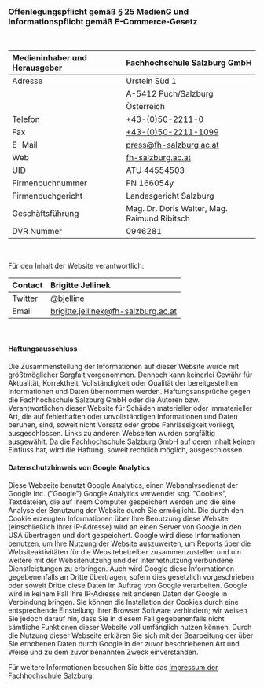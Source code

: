 ### Offenlegungspflicht gemäß § 25 MedienG und Informationspflicht gemäß E-Commerce-Gesetz

<br>

| Medieninhaber und Herausgeber | Fachhochschule Salzburg GmbH |
| :- | :- |
| Adresse | Urstein Süd 1 |
|| A-5412 Puch/Salzburg |
|| Österreich |
| Telefon | [+43-(0)50-2211-0](tel:00435022110) |
| Fax | [+43-(0)50-2211-1099](fax:00435022111099) |
| E-Mail | [press@fh-salzburg.ac.at](mailto:press@fh-salzburg.ac.at) |
| Web | [fh-salzburg.ac.at](http://www.fh-salzburg.ac.at) |
| UID | ATU 44554503 |
| Firmenbuchnummer | FN 166054y |
| Firmenbuchgericht | Landesgericht Salzburg |
| Geschäftsführung | Mag. Dr. Doris Walter, Mag. Raimund Ribitsch |
| DVR Nummer | 0946281 |

<br>

Für den Inhalt der Website verantwortlich:

| Contact   | Brigitte Jellinek
| :-------- | :-
| Twitter   | [@bjelline](https://twitter.com/bjelline)
| Email     | [brigitte.jellinek@fh-salzburg.ac.at](mailto:brigitte.jellinek@fh-salzburg.ac.at)




<br>

#### Haftungsausschluss

Die Zusammenstellung der Informationen auf dieser Website wurde mit größtmöglicher Sorgfalt vorgenommen. Dennoch kann keinerlei Gewähr für Aktualität, Korrektheit, Vollständigkeit oder Qualität der bereitgestellten Informationen und Daten übernommen werden. Haftungsansprüche gegen die Fachhochschule Salzburg GmbH oder die Autoren bzw. Verantwortlichen dieser Website für Schäden materieller oder  immaterieller Art, die auf fehlerhaften oder unvollständigen Informationen und Daten beruhen, sind, soweit nicht Vorsatz oder grobe Fahrlässigkeit vorliegt, ausgeschlossen. Links zu anderen Webseiten wurden sorgfältig ausgewählt. Da die Fachhochschule Salzburg GmbH auf deren Inhalt keinen Einfluss hat, wird die Haftung, soweit rechtlich möglich, ausgeschlossen.

#### Datenschutzhinweis von Google Analytics

Diese Webseite benutzt Google Analytics, einen Webanalysedienst der Google Inc. ("Google") Google Analytics verwendet sog. "Cookies", Textdateien, die auf Ihrem Computer gespeichert werden und die eine Analyse der Benutzung der Website durch Sie ermöglicht. Die durch den Cookie erzeugten Informationen über Ihre Benutzung diese Website (einschließlich Ihrer IP-Adresse) wird an einen Server von Google in den USA übertragen und dort gespeichert.
Google wird diese Informationen benutzen, um Ihre Nutzung der Website auszuwerten, um Reports über die Websiteaktivitäten für die Websitebetreiber zusammenzustellen und um weitere mit der Websitenutzung und der Internetnutzung verbundene Dienstleistungen zu erbringen. Auch wird Google diese Informationen gegebenenfalls an Dritte übertragen, sofern dies gesetzlich vorgeschrieben oder soweit Dritte diese Daten im Auftrag von Google verarbeiten.
Google wird in keinem Fall Ihre IP-Adresse mit anderen Daten der Google in Verbindung bringen. Sie können die Installation der Cookies durch eine entsprechende Einstellung Ihrer Browser Software verhindern; wir weisen Sie jedoch darauf hin, dass Sie in diesem Fall gegebenenfalls nicht sämtliche Funktionen dieser Website voll umfänglich nutzen können. Durch die Nutzung dieser Webseite erklären Sie sich mit der Bearbeitung der über Sie erhobenen Daten durch Google in der zuvor beschriebenen Art und Weise und zu dem zuvor benannten Zweck einverstanden.

Für weitere Informationen besuchen Sie bitte das [Impressum der Fachhochschule Salzburg](http://www.fh-salzburg.ac.at/footer/impressum/).
